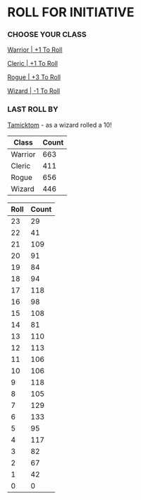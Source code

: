 # ROLL FOR INITIATIVE
### CHOOSE YOUR CLASS

[Warrior | +1 To Roll](https://github.com/benjaminsampica/benjaminsampica/issues/new?title=roll%7Cwarrior&body=Just+click+%27Submit+new+issue%27.)

[Cleric | +1 To Roll](https://github.com/benjaminsampica/benjaminsampica/issues/new?title=roll%7Ccleric&body=Just+click+%27Submit+new+issue%27.)

[Rogue | +3 To Roll](https://github.com/benjaminsampica/benjaminsampica/issues/new?title=roll%7Crogue&body=Just+click+%27Submit+new+issue%27.)

[Wizard | -1 To Roll](https://github.com/benjaminsampica/benjaminsampica/issues/new?title=roll%7Cwizard&body=Just+click+%27Submit+new+issue%27.)
### LAST ROLL BY
[Tamicktom](https://www.github.com/Tamicktom) - as a wizard rolled a 10!

|Class|Count|
|-|-|
|Warrior|663|
|Cleric|411|
|Rogue|656|
|Wizard|446|

|Roll|Count|
|-|-|
|23|29
|22|41
|21|109
|20|91
|19|84
|18|94
|17|118
|16|98
|15|108
|14|81
|13|110
|12|113
|11|106
|10|106
|9|118
|8|105
|7|129
|6|133
|5|95
|4|117
|3|82
|2|67
|1|42
|0|0
